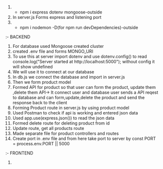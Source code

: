 1. - npm i express dotenv mongoose-outside
2. In server.js Forms express and listening port
3. - npm i nodemon -D(for npm run devDependencies)-outside

:- BACKEND

1. For database used Mongoose created cluster
2. created .env file and forms MONGO_URI
3. To use this at server import dotenv and use dotenv.config()
   to read console.log("Server started at http://localhost:5000"); without config it will show undefined
4. We will use it to connect at our database
5. In db.js we connect the database and import in server.js
6. Then we form product model
7. Formed API for product so that user can form the product, update them ,delete them
    API-> It connect user and database
    user sends a API reqest to database and can form,update,delete the product and send the response back to the client
8. Forming Product route in server.js by using product model
9. Used Postman to check if api is working and entered json data
10. Used app.use(express.json()) to read the json data
11. Formed delete route for deleting product from id
12. Update route, get all products route
13. Made separate file for product controllers and routes
14. Create port in .env file and from here take port to server by const PORT = process.env.PORT || 5000


:- FRONTEND

1. 